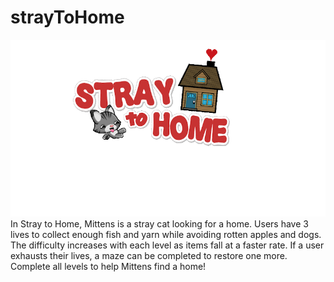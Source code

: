 # strayToHome
!["Stray To Home Logo"](https://github.com/AshnaJagadisan/Stray-To-Home/blob/master/strayToHome/title.gif)
In Stray to Home, Mittens is a stray cat looking for a home. Users have 3 lives to collect enough fish and yarn while avoiding rotten apples and dogs. The difficulty increases with each level as items fall at a faster rate. If a user exhausts their lives, a maze can be completed to restore one more. Complete all levels to help Mittens find a home!
